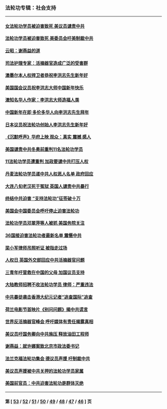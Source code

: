 ### 法轮功专辑：社会支持
---
#### [女法轮功学员被迫害致死 美议员谴责中共](../../pages/nf4386/n13682069.md?04010430) 
#### [法轮功学员被迫害致死 美委员会吁美制裁中共](../../pages/nf4386/n13631310.md?04010430) 
#### [云昭：谢燕益的道](../../pages/nf4386/n13607391.md?04010430) 
#### [司法护理专家：活摘器官造成广泛的受害群](../../pages/nf4386/n13570425.md?04010430) 
#### [澳墨尔本人权捍卫者恭祝李洪志先生新年好](../../pages/nf4386/n13556164.md?04010430) 
#### [美国国会议员祝李洪志大师中国新年快乐](../../pages/nf4386/n13554208.md?04010430) 
#### [澳知名华人作家：李洪志大师造福人类](../../pages/nf4386/n13552049.md?04010430) 
#### [中国新年在即 多伦多华人向李洪志先生拜年](../../pages/nf4386/n13531756.md?04010430) 
#### [日本议员祝法轮功创始人李洪志先生新年好](../../pages/nf4386/n13543228.md?04010430) 
#### [《沉默呼声》华府上映 观众：真实 震撼 感人](../../pages/nf4386/n13524739.md?04010430) 
#### [美国谴责中共冬奥前重判11名法轮功学员](../../pages/nf4386/n13521806.md?04010430) 
#### [11法轮功学员遭重判 加政要谴中共打压人权](../../pages/nf4386/n13521294.md?04010430) 
#### [丹麦法轮功学员递中共人权恶人名单 政府回应](../../pages/nf4386/n13497482.md?04010430) 
#### [大连八旬老汉死于冤狱 英国人谴责中共暴行](../../pages/nf4386/n13480118.md?04010430) 
#### [终结中共迫害 “支持法轮功”征签破十万](../../pages/nf4386/n13471084.md?04010430) 
#### [美国会中国委员会呼吁停止迫害法轮功](../../pages/nf4386/n13465411.md?04010430) 
#### [法轮功学员邓翠萍等人被抓 美国务院关注](../../pages/nf4386/n13451524.md?04010430) 
#### [36国接迫害法轮功者最新名单 震慑中共](../../pages/nf4386/n13445909.md?04010430) 
#### [梁小军律师吊照听证 被指走过场](../../pages/nf4386/n13437662.md?04010430) 
#### [人权日 英国外交部回应中共活摘器官问题](../../pages/nf4386/n13430243.md?04010430) 
#### [三青年吁营救在中国的父母 加国议员支持](../../pages/nf4386/n13429744.md?04010430) 
#### [大陆教师招聘不收法轮功学员 律师：严重违法](../../pages/nf4386/n13365839.md?04010430) 
#### [中共暴徒袭击香港大纪元记者“追查国际”追查](../../pages/nf4386/n13343404.md?04010430) 
#### [荷兰电影节首映片《别问问题》揭中共谎言](../../pages/nf4386/n13321179.md?04010430) 
#### [世界反活摘器官峰会 呼吁媒体有责任揭露真相](../../pages/nf4386/n13264475.md?04010430) 
#### [美议员吁国务卿向中共施压 释放油田工程师](../../pages/nf4386/n13233845.md?04010430) 
#### [谢燕益：就许娜案致北京市政法委书记](../../pages/nf4386/n13182701.md?04010430) 
#### [法兰克福法轮功集会 德议员声援 吁制裁中共](../../pages/nf4386/n13175975.md?04010430) 
#### [美议员声援被中共关押的法轮功学员家属](../../pages/nf4386/n13158310.md?04010430) 
#### [美国前官员：中共迫害法轮功是群体灭绝](../../pages/nf4386/n13157750.md?04010430) 

---
#### 第 [ [53](./53.md?04010430) / [52](./52.md?04010430) / [51](./51.md?04010430) / [50](./50.md?04010430) / [49](./49.md?04010430) / [48](./48.md?04010430) / [47](./47.md?04010430) / [46](./46.md?04010430) ] 页
